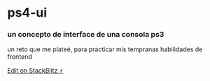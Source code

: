 # ps4-ui

### un concepto de interface de una consola ps3

un reto que me plateé, para practicar mis tempranas habilidades de frontend

[Edit on StackBlitz ⚡️](https://stackblitz.com/edit/ps4-ui)